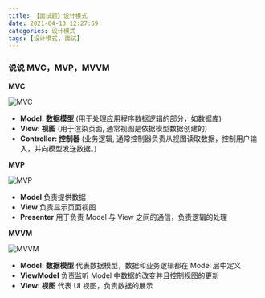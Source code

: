 ```yaml
---
title: 【面试题】设计模式
date: 2021-04-13 12:27:59
categories: 设计模式
tags: [设计模式, 面试]
---
```


### 说说 MVC，MVP，MVVM

**MVC**

![MVC](https://www.daiwei.site/static/blog/【面试题】设计模式/mvc.webp)

- **Model: 数据模型** (用于处理应用程序数据逻辑的部分，如数据库)
- **View: 视图** (用于渲染页面, 通常视图是依据模型数据创建的)
- **Controller: 控制器** (业务逻辑, 通常控制器负责从视图读取数据，控制用户输入，并向模型发送数据。)

**MVP**

![MVP](https://www.daiwei.site/static/blog/【面试题】设计模式/mvp.webp)

- **Model** 负责提供数据
- **View** 负责显示页面视图
- **Presenter** 用于负责 Model 与 View 之间的通信，负责逻辑的处理

**MVVM**

![MVVM](https://www.daiwei.site/static/blog/【面试题】设计模式/mvvm.webp)

- **Model: 数据模型** 代表数据模型，数据和业务逻辑都在 Model 层中定义
- **ViewModel** 负责监听 Model 中数据的改变并且控制视图的更新
- **View: 视图** 代表 UI 视图，负责数据的展示
